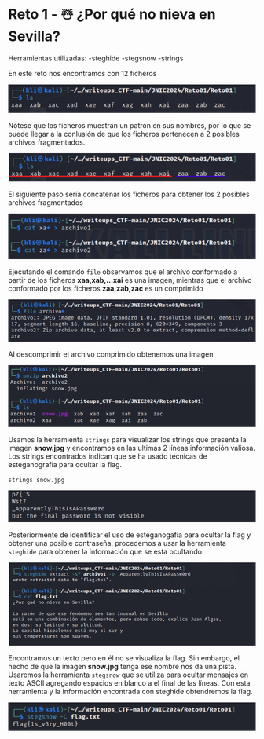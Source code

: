 # Reto 1 - ☃️ ¿Por qué no nieva en Sevilla?
Herramientas utilizadas:
-steghide
-stegsnow
-strings

En este reto nos encontramos con 12 ficheros
<p align="center"> <img src="../../img/reto1-1.png" /> </p>

Nótese que los ficheros muestran un patrón en sus nombres, por lo que se puede llegar a la conlusión de que los ficheros pertenecen a 2 posibles archivos fragmentados.

<p align="center"> <img src="../../img/reto1-2.png" /> </p>

El siguiente paso sería concatenar los ficheros para obtener los 2 posibles archivos fragmentados

<p align="center"> <img src="../../img/reto1-3.png" /> </p>

Ejecutando el comando ```file``` observamos que el archivo conformado a partir de los ficheros **xaa,xab,...xai** es una imagen, mientras que el archivo conformado por los ficheros **zaa,zab,zac** es un comprimido

<p align="center"> <img src="../../img/reto1-4.png" /> </p>

Al descomprimir el archivo comprimido obtenemos una imagen 

<p align="center"> <img src="../../img/reto1-5.png" /> </p>

Usamos la herramienta ```strings``` para visualizar los strings que presenta la imagen **snow.jpg** y encontramos en las ultimas 2 líneas información valiosa. Los strings encontrados indican que se ha usado técnicas de esteganografía para ocultar la flag.
```
strings snow.jpg
```
<p align="center"> <img src="../../img/reto1-7.png" /> </p>

Posteriormente de identificar el uso de esteganogafía para ocultar la flag y obtener una posible contraseña, procedemos a usar la herramienta ```steghide``` para obtener la información que se esta ocultando. 

<p align="center"> <img src="../../img/reto1-8.png" /> </p>

Encontramos un texto pero en él no se visualiza la flag. Sin embargo, el hecho de que la imagen **snow.jpg** tenga ese nombre nos da una pista. Usaremos la herramienta ```stegsnow``` que se utiliza para ocultar mensajes en texto ASCII agregando espacios en blanco a el final de las líneas. Con esta herramienta y la información encontrada con steghide obtendremos la flag.

<p align="center"> <img src="../../img/reto1-9.png" /> </p>
